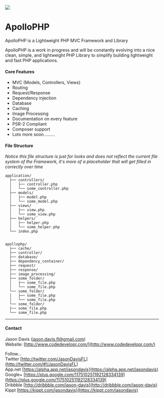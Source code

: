 ![](https://raw.github.com/jasondavis/ApolloPHP/master/docs/images/apollophplogo2.png)

ApolloPHP
=========

ApolloPHP is a Lightweight PHP MVC Framework and Library

ApolloPHP is a work in progress and will be constantly evolving into a nice clean, simple, and lightweight PHP Library to simplify building lightweight
and fast PHP applications.

#### Core Features ####
- MVC (Models, Controllers, Views)
- Routing
- Request/Response
- Dependency injection
- Database
- Caching
- Image Processing
- Documentation on every feature
- PSR-2 Compliant
- Composer support
- Lots more soon.........


#### File Structure ####

*Notice this file structure is just for looks and does not reflect the current file system of the Framework, it's more of a placeholder that will get filled in correctly over time*

    application/
      ├── controllers/
      │   ├── controller.php
      │   └── some_controller.php
      ├── models/
      │   ├── model.php
      │   └── some_model.php
      ├── views/
      │   ├── view.php
      │   └── some_view.php
      ├── helpers/
      │   ├── helper.php
      │   └── some_helper.php
      └── index.php
    
    
    apollophp/
      ├── cache/
      ├── controller/
      ├── database/
      ├── dependency_container/
      ├── request/
      ├── response/
      ├── image_processing/
      ├── some_folder/
      │   ├── some_file.php
      │   └── some_file.php
      └── some_folder/
      │   ├── some_file.php
      │   └── some_file.php
      └── some_folder/
      ├── some_file.php
      └── some_file.php


----------
#### Contact ####

Jason Davis  (jason.davis.fl@gmail.com)  
Website:          [http://www.codedevelopr.com/](http://www.codedevelopr.com/)  

Follow...  
Twitter [http://twitter.com/JasonDavisFL](http://twitter.com/#!/JasonDavisFL)  
App.net [https://alpha.app.net/jasondavis](https://alpha.app.net/jasondavis)  
Google+ [https://plus.google.com/117510251192128334139](https://plus.google.com/117510251192128334139)  
Dribbble [http://dribbble.com/jason-davis](http://dribbble.com/jason-davis)  
Kippt [https://kippt.com/jasondavis](https://kippt.com/jasondavis)  
